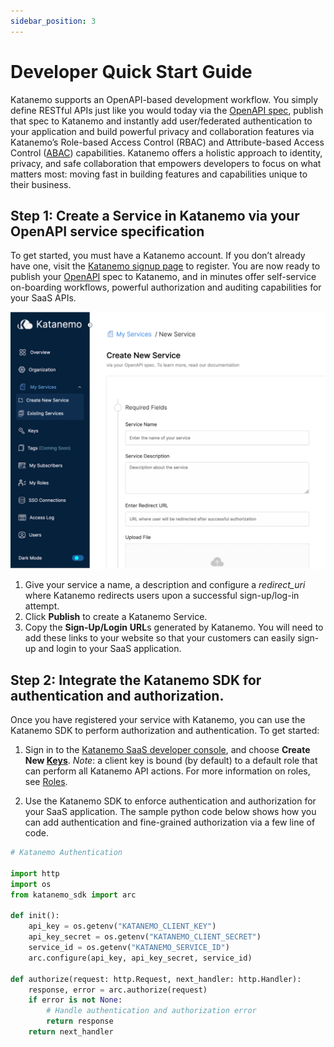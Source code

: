 ```yaml
---
sidebar_position: 3
---
```


# Developer Quick Start Guide 

Katanemo supports an OpenAPI-based development workflow. You simply define RESTful APIs just like you would today via the [OpenAPI spec](https://github.com/OAI/OpenAPI-Specification/blob/main/versions/3.0.1.md), publish that spec to Katanemo and instantly add user/federated authentication to your application and build powerful privacy and collaboration features via Katanemo’s Role-based Access Control (RBAC) and Attribute-based Access Control ([ABAC](https://en.wikipedia.org/wiki/Attribute-based_access_control)) capabilities. Katanemo offers a holistic approach to identity, privacy, and safe collaboration that empowers developers to focus on what matters most: moving fast in building features and capabilities unique to their business.

## **Step 1: Create a Service in Katanemo via your OpenAPI service specification**


To get started, you must have a Katanemo account. If you don’t already have one, visit the [Katanemo signup page](https://console.katanemo.com/sign-up) to register. You are now ready to publish your [OpenAPI](https://github.com/OAI/OpenAPI-Specification/blob/main/versions/3.0.1.md) spec to Katanemo, and in minutes offer self-service on-boarding workflows, powerful authorization and auditing capabilities for your SaaS APIs.

![service-dashboard.png](..%2Fstatic%2Fimg%2Fservice-dashboard.png)

1. Give your service a name, a description and configure a _redirect_uri_ where Katanemo redirects users upon a successful sign-up/log-in attempt.
2. Click **Publish** to create a Katanemo Service.
3. Copy the **Sign-Up/Login** **URL**s generated by Katanemo. You will need to add these links to your website so that your customers can easily sign-up and login to your SaaS application.

## **Step 2: Integrate the Katanemo SDK for authentication and authorization.**

Once you have registered your service with Katanemo, you can use the Katanemo SDK to perform authorization and authentication. To get started:




1. Sign in to the [Katanemo SaaS developer console](https://console.katanemo.com/service), and choose **Create New [Keys](./concepts/keys)**. _Note_: a client key is bound (by default) to a default role that can perform all Katanemo API actions. For more information on roles, see [Roles](./concepts/roles).


2. Use the Katanemo SDK to enforce authentication and authorization for your SaaS application. The sample python code below shows how you can add authentication and fine-grained authorization via a few line of code.
```python
# Katanemo Authentication

import http
import os
from katanemo_sdk import arc

def init():
    api_key = os.getenv("KATANEMO_CLIENT_KEY")
    api_key_secret = os.getenv("KATANEMO_CLIENT_SECRET")
    service_id = os.getenv("KATANEMO_SERVICE_ID")
    arc.configure(api_key, api_key_secret, service_id)

def authorize(request: http.Request, next_handler: http.Handler):
    response, error = arc.authorize(request)
    if error is not None:
        # Handle authentication and authorization error
        return response
    return next_handler

```